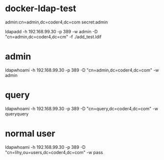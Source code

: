 # docker-ldap-test
admin:cn=admin,dc=coder4,dc=com
secret:admin

ldapadd -h 192.168.99.30 -p 389 -w admin -D "cn=admin,dc=coder4,dc=cm" -f ./add_test.ldif

# admin
ldapwhoami -h 192.168.99.30 -p 389 -D "cn=admin,dc=coder4,dc=com" -w admin
# query
ldapwhoami -h 192.168.99.30 -p 389 -D "cn=query,dc=coder4,dc=com" -w queryquery 
# normal user
ldapwhoami -h 192.168.99.30 -p 389 -D "cn=lihy,ou=users,dc=coder4,dc=com" -w pass
